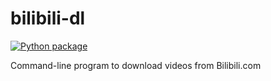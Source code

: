 # bilibili-dl
[![Python package](https://github.com/wxh06/bilibili-dl/workflows/Python%20package/badge.svg)](https://github.com/wxh06/bilibili-dl/actions?query=workflow%3A%22Python+package%22)

Command-line program to download videos from Bilibili.com
